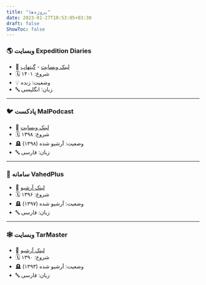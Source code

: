```yaml
---
title: "پروژه‌ها"
date: 2023-01-27T10:53:05+03:30
draft: false
ShowToc: false
---
```


### 🌎 وبسایت Expedition Diaries

* 🔗 [لینک وبسایت](https://expedition-diaries.com/) - [گیتهاب](https://github.com/aminrashidbeigi/expedition-diaries)
* 🗓️ شروع: ۱۴۰۱
* 💡 وضعیت: زنده
* 🔤 زبان: انگلیسی

---

### 🐦 پادکست MalPodcast

* 🔗 [لینک وبسایت](https://malpodcast.ir/)
* 🗓️ شروع: ۱۳۹۸
* 🪦 وضعیت: آرشیو شده (۱۳۹۸)
* 🔤 زبان: فارسی

---

### 🥕 سامانه VahedPlus

* 🔗 [لینک آرشیو](https://web.archive.org/web/20171014191541/http://www.vahedplus.ir/)
* 🗓️ شروع: ۱۳۹۶
* 🪦 وضعیت: آرشیو شده (۱۳۹۷)
* 🔤 زبان: فارسی

---

### 🕸️ وبسایت TarMaster

* 🔗 [لینک آرشیو](https://web.archive.org/web/20131026120704/tarmaster.com)
* 🗓️ شروع: ۱۳۹۰
* 🪦 وضعیت: آرشیو شده (۱۳۹۳)
* 🔤 زبان: فارسی

